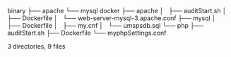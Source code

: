 binary
├── apache
└── mysql
docker
├── apache
│   ├── auditStart.sh
│   ├── Dockerfile
│   └── web-server-mysql-3.apache.conf
├── mysql
│   ├── Dockerfile
│   ├── my.cnf
│   └── umspsdb.sql
└── php
    ├── auditStart.sh
    ├── Dockerfile
    └── myphpSettings.conf

3 directories, 9 files

